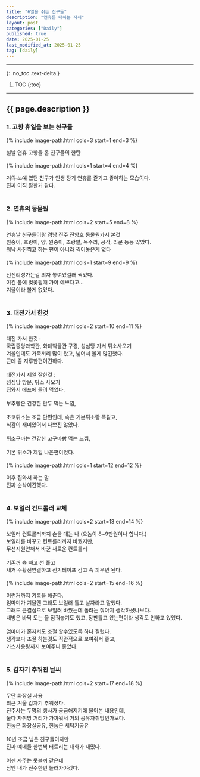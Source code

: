 ```yaml
---
title: "6일을 쉬는 친구들"
description: "연휴를 대하는 자세"
layout: post
categories: ["Daily"]
published: true
date: 2025-01-25
last_modified_at: 2025-01-25
tag: [daily]
---
```

---
{: .no_toc .text-delta }

1. TOC
{:toc}
---

<!-- 글의 제목은 ##
    나머지 큰 제목은 ###
    이후 나머지는 3개이상 -->

## {{ page.description }}

### 1. 고향 휴일을 보는 친구들
{% include image-path.html cols=3 start=1 end=3 %}

설날 연휴 고향을 온 친구들의 한탄<br>
<br>
{% include image-path.html cols=1 start=4 end=4 %}

~~거의 노예~~ 였던 친구가 인생 장기 연휴를 즐기고 좋아하는 모습이다.<br>
진짜 이직 잘한거 같다.<br>
<br>

### 2. 연휴의 동물원
{% include image-path.html cols=2 start=5 end=8 %}

연휴날 친구들이랑 경남 진주 진양호 동물원가서 본것<br>
원숭이, 호랑이, 양, 원숭이, 조랑말, 독수리, 공작, 라쿤 등등 많았다.<br>
워낙 사진찍고 하는 편이 아니라 찍어놓은게 없다<br>
<br>
{% include image-path.html cols=1 start=9 end=9 %}

선진리성가는길 의자  놓여있길래 찍었다.<br>
여긴 봄에 벚꽃필때 가야 예쁘다고...<br>
겨울이라 볼게 없었다.<br>
<br>

### 3. 대전가서 한것
{% include image-path.html cols=2 start=10 end=11 %}

대전 가서 한것 : <br>
국립중앙과학관, 화폐박물관 구경, 성심당 가서 튀소사오기<br>
겨울인데도 가족끼리 많이 왔고, 넓어서 볼게 많긴했다.<br>
근데 좀 지루한편이긴하다.<br>
​<br>
대전가서 제일 잘한것 : <br>
성심당 방문, 튀소 사오기<br>
집와서 에프에 돌려 먹었다.<br>
​<br>
부추빵은 건강한 만두 먹는 느낌,<br>
​<br>
초코튀소는 조금 단편인데, 속은 기본튀소랑 똑같고,<br>
식감이 재미있어서 나쁘진 않았다.<br>
​<br>
튀소구마는 건강한 고구마빵 먹는 느낌,<br>
​<br>
기본 튀소가 제일 나은편이었다.<br>
<br>
{% include image-path.html cols=1 start=12 end=12 %}

이후 집와서 하는 말<br>
진짜 순삭이긴했다.<br>
<br>

### 4. 보일러 컨트롤러 교체
{% include image-path.html cols=2 start=13 end=14 %}

보일러 컨트롤러까지 손을 대는 나 (요놈이 8~9만원이나 합니다.)<br>
보일러를 바꾸고 컨트롤러까지 바꿨지만, <br>
무선지원안해서 바꾼 새로운 컨트롤러<br>
​<br>
기존꺼 슉 빼고 선 풀고<br>
새거 주황선연결하고 전기테이프 감고 쇽 끼우면 된다.<br>
<br>
{% include image-path.html cols=2 start=15 end=16 %}

이런거까지 기록을 해준다.​<br>
엄마미가 겨울엔 그래도 보일러 틀고 살자라고 말했다.​<br>
그래도 큰결심으로 보일러 바꿨는데 돌려는 줘야지 생각하셨나보다.​<br>
내방은 바닥 도는 물 잠궈놓기도 했고, 장판틀고 있는편이라 생각도 안하고 있었다.​<br>
​​<br>
엄마미가 혼자서도 조절 할수있도록 하나 질렀다.​<br>
생각보다 조절 하는것도 직관적으로 보여줘서 좋고,​<br>
가스사용량까지 보여주니 좋았다.​<br>
​<br>

### 5. 갑자기 추워진 날씨
{% include image-path.html cols=2 start=17 end=18 %}

무단 화장실 사용​<br>
최근 겨울 갑자기 추워졌다.​<br>
진주사는 두명의 생사가 궁금해지기에 물어본 내용인데,​<br>
둘다 자취방 거리가 가까워서 거의 공유자취방인가보다.​<br>
한놈은 화장실공유, 한놈은 세탁기공유​<br>
​​<br>
10년 조금 넘은 친구들이지만 ​<br>
진짜 얘네들 한번씩 터트리는 대화가  재밌다.​<br>
​​<br>
이젠 자주는 못볼꺼 같은데​<br>
담엔 내가 진주한번 놀러가야겠다.​<br>
​<br>